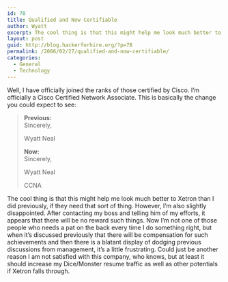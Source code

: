 ```yaml
---
id: 78
title: Qualified and Now Certifiable
author: Wyatt
excerpt: The cool thing is that this might help me look much better to Xetron than I did previously, if they need that sort of thing.
layout: post
guid: http://blog.hackerforhire.org/?p=78
permalink: /2006/02/27/qualified-and-now-certifiable/
categories:
  - General
  - Technology
---
```

Well, I have officially joined the ranks of those certified by Cisco. I&#8217;m officially a Cisco Certified Network Associate. This is basically the change you could expect to see:

> **Previous:**  
> Sincerely,
> 
> Wyatt Neal
> 
> **Now:**  
> Sincerely,
> 
> Wyatt Neal
> 
> CCNA 

The cool thing is that this might help me look much better to Xetron than I did previously, if they need that sort of thing. However, I&#8217;m also slightly disappointed. After contacting my boss and telling him of my efforts, it appears that there will be no reward such things. Now I&#8217;m not one of those people who needs a pat on the back every time I do something right, but when it&#8217;s discussed previously that there will be compensation for such achievements and then there is a blatant display of dodging previous discussions from management, it&#8217;s a little frustrating. Could just be another reason I am not satisfied with this company, who knows, but at least it should increase my Dice/Monster resume traffic as well as other potentials if Xetron falls through.